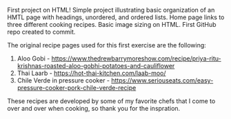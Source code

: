 First project on HTML!
Simple project illustrating basic organization of an HMTL page with headings, unordered, and ordered lists.  Home page links to three different cooking recipes. Basic image sizing on HTML.
First GitHub repo created to commit. 

The original recipe pages used for this first exercise are the following:

1. Aloo Gobi - https://www.thedrewbarrymoreshow.com/recipe/priya-ritu-krishnas-roasted-aloo-gobhi-potatoes-and-cauliflower
2. Thai Laarb - https://hot-thai-kitchen.com/laab-moo/
3. Chile Verde in pressure cooker - https://www.seriouseats.com/easy-pressure-cooker-pork-chile-verde-recipe  

These recipes are developed by some of my favorite chefs that I come to over and over when cooking, so thank you for the inspration. 